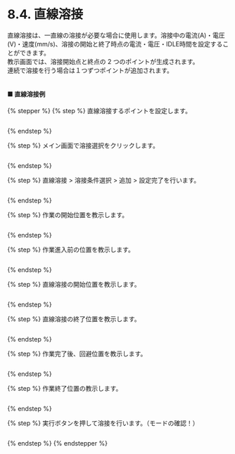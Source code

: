 # 8.4. 直線溶接

直線溶接は、一直線の溶接が必要な場合に使用します。溶接中の電流(A)・電圧(V)・速度(mm/s)、溶接の開始と終了時点の電流・電圧・IDLE時間を設定することができます。\
教示画面では、溶接開始点と終点の 2 つのポイントが生成されます。\
連続で溶接を行う場合は１つずつポイントが追加されます。

<figure><img src="broken-reference" alt=""><figcaption></figcaption></figure>

#### ■ 直線溶接例

{% stepper %}
{% step %}
直線溶接するポイントを設定します。

<figure><img src="../images/jp/chapter5/section5.1.1.jpg" alt=""><figcaption></figcaption></figure>
{% endstep %}

{% step %}
メイン画面で溶接選択をクリックします。

<figure><img src="../images/jp/chapter5/section5.1.1.jpg" alt=""><figcaption></figcaption></figure>
{% endstep %}

{% step %}
直線溶接 > 溶接条件選択 > 追加 > 設定完了を行います。

<figure><img src="../images/jp/chapter5/section5.1.1.jpg" alt=""><figcaption></figcaption></figure>
{% endstep %}

{% step %}
作業の開始位置を教示します。

<figure><img src="../images/jp/chapter5/section5.1.1.jpg" alt=""><figcaption></figcaption></figure>
{% endstep %}

{% step %}
作業進入前の位置を教示します。

<figure><img src="../images/jp/chapter5/section5.1.1.jpg" alt=""><figcaption></figcaption></figure>
{% endstep %}

{% step %}
直線溶接の開始位置を教示します。

<figure><img src="../images/jp/chapter5/section5.1.1.jpg" alt=""><figcaption></figcaption></figure>
{% endstep %}

{% step %}
直線溶接の終了位置を教示します。

<figure><img src="../images/jp/chapter5/section5.1.1.jpg" alt=""><figcaption></figcaption></figure>
{% endstep %}

{% step %}
作業完了後、回避位置を教示します。

<figure><img src="../images/jp/chapter5/section5.1.1.jpg" alt=""><figcaption></figcaption></figure>
{% endstep %}

{% step %}
作業終了位置の教示します。

<figure><img src="../images/jp/chapter5/section5.1.1.jpg" alt=""><figcaption></figcaption></figure>
{% endstep %}

{% step %}
実行ボタンを押して溶接を行います。（モードの確認！）

<figure><img src="../images/jp/chapter5/section5.1.1.jpg" alt=""><figcaption></figcaption></figure>
{% endstep %}
{% endstepper %}
